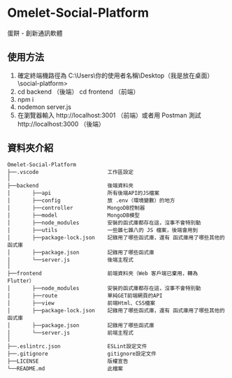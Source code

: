 # Omelet-Social-Platform
蛋餅 - 創新通訊軟體

## 使用方法

1. 確定終端機路徑為 C:\Users\你的使用者名稱\Desktop（我是放在桌面）\social-platform>
2. cd backend （後端） cd frontend （前端）
3. npm i
4. nodemon server.js
5. 在瀏覽器輸入 http://localhost:3001 （前端）或者用 Postman 測試 http://localhost:3000 （後端）

## 資料夾介紹

```
Omelet-Social-Platform
├──.vscode                      工作區設定
│
├──backend                      後端資料夾
│       ├──api                  所有後端API的JS檔案
│       ├──config               放 .env（環境變數）的地方
│       ├──controller           MongoDB控制器
│       ├──model                MongoDB模型
│       ├──node_modules         安裝的函式庫都存在這，沒事不會特別動
│       ├──utils                一些雜七雜八的 JS 檔案，後端會用到
│       ├──package-lock.json    記錄用了哪些函式庫，還有 函式庫用了哪些其他的函式庫
│       ├──package.json         記錄用了哪些函式庫
│       └──server.js            後端主程式
│
├──frontend                     前端資料夾（Web 客戶端已棄用，轉為 Flutter）
│       ├──node_modules         安裝的函式庫都存在這，沒事不會特別動
│       ├──route                單純GET前端網頁的API
│       ├──view                 前端Html、CSS檔案
│       ├──package-lock.json    記錄用了哪些函式庫，還有 函式庫用了哪些其他的函式庫
│       ├──package.json         記錄用了哪些函式庫
│       └──server.js            前端主程式
│
├──.eslintrc.json               ESLint設定文件
├──.gitignore                   gitignore設定文件
├──LICENSE                      版權宣告
└──README.md                    此檔案
```